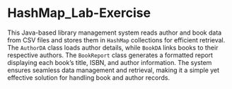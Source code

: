 # HashMap_Lab-Exercise

This Java-based library management system reads author and book data from CSV files and stores them in `HashMap` collections for efficient retrieval. The `AuthorDA` class loads author details, while `BookDA` links books to their respective authors. The `BookReport` class generates a formatted report displaying each book’s title, ISBN, and author information. The system ensures seamless data management and retrieval, making it a simple yet effective solution for handling book and author records.
